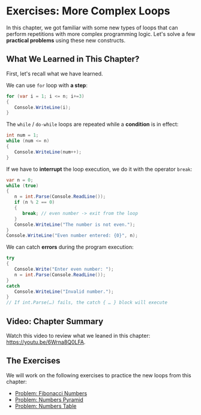 # Exercises: More Complex Loops

In this chapter, we got familiar with some new types of loops that can perform repetitions with more complex programming logic. Let's solve a few **practical problems** using these new constructs.

## What We Learned in This Chapter?

First, let's recall what we have learned.

We can use `for` loop with **a step**:

```csharp
for (var i = 1; i <= n; i+=3)
{
   Console.WriteLine(i);
}
```

The `while` / `do-while` loops are repeated while a **condition** is in effect:

```csharp
int num = 1;
while (num <= n)
{
   Console.WriteLine(num++);
}
```

If we have to **interrupt** the loop execution, we do it with the operator `break`:

```csharp
var n = 0;
while (true)
{
   n = int.Parse(Console.ReadLine());
   if (n % 2 == 0)
   {
      break; // even number -> exit from the loop
   }
   Console.WriteLine("The number is not even.");
}
Console.WriteLine("Even number entered: {0}", n);
```

We can catch **errors** during the program execution:

```csharp
try
{
   Console.Write("Enter even number: ");
   n = int.Parse(Console.ReadLine());
}  
catch 
   Console.WriteLine("Invalid number."); 
}
// If int.Parse(…) fails, the catch { … } block will execute
```

## Video: Chapter Summary

Watch this video to review what we leaned in this chapter: https://youtu.be/6Wrna8Q0LFA.

## The Exercises

We will work on the following exercises to practice the new loops from this chapter:

* [Problem: Fibonacci Numbers](/Content/Chapter-7-1-complex-loops/exercises-with-loops/fibonacci-numbers/fibonacci-numbers.md)
* [Problem: Numbers Pyramid](/Content/Chapter-7-1-complex-loops/exercises-with-loops/number-pyramid/number-pyramid.md)
* [Problem: Numbers Table](/Content/Chapter-7-1-complex-loops/exercises-with-loops/number-table/number-table.md)



